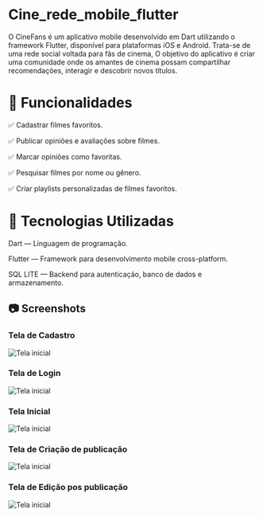 # Cine_rede_mobile_flutter
O CineFans é um aplicativo mobile desenvolvido em Dart utilizando o framework Flutter, disponível para plataformas iOS e Android. Trata-se de uma rede social voltada para fãs de cinema, O objetivo do aplicativo é criar uma comunidade onde os amantes de cinema possam compartilhar recomendações, interagir e descobrir novos títulos.

# 🎯 Funcionalidades
✅ Cadastrar filmes favoritos.

✅ Publicar opiniões e avaliações sobre filmes.

✅ Marcar opiniões como favoritas.

✅ Pesquisar filmes por nome ou gênero.

✅ Criar playlists personalizadas de filmes favoritos.

# 🚀 Tecnologias Utilizadas

Dart — Linguagem de programação.

Flutter — Framework para desenvolvimento mobile cross-platform.

SQL LITE —  Backend para autenticação, banco de dados e armazenamento.


## 📷 Screenshots

### Tela de Cadastro
![Tela inicial](imagens/1.jpg)

### Tela de Login
![Tela inicial](cine_rede/imagens/2.png)

### Tela Inicial
![Tela inicial](cine_rede/imagens/3.png)

### Tela de Criação de publicação
![Tela inicial](cine_rede/imagens/4.png)

### Tela de Edição pos publicação
![Tela inicial](cine_rede/imagens/6.png)
